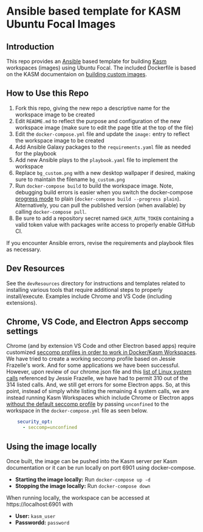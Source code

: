 # Ansible based template for KASM Ubuntu Focal Images

## Introduction

This repo provides an [Ansible](https://www.ansible.com/) based template for building [Kasm](https://www.kasmweb.com/) workspaces (images) using Ubuntu Focal.  The included Dockerfile is based on the KASM documentaion on [building custom images](https://kasmweb.com/docs/latest/how_to/building_images.html).  

## How to Use this Repo

1. Fork this repo, giving the new repo a descriptive name for the workspace image to be created
1. Edit `README.md` to reflect the purpose and configuration of the new workspace image (make sure to edit the page title at the top of the file)
1. Edit the `docker-compose.yml` file and update the `image:` entry to reflect the workspace image to be created
1. Add Ansible Galaxy packages to the `requirements.yaml` file as needed for the playbook
1. Add new Ansible plays to the `playbook.yaml` file to implement the workspace
1. Replace `bg_custom.png` with a new desktop wallpaper if desired, making sure to maintain the filename `bg_custom.png` 
1. Run `docker-compose build` to build the workspace image.  Note, debugging build errors is easier when you switch the docker-compose [progress mode](https://docs.docker.com/engine/reference/commandline/compose_build/#options) to plain (`docker-compose build --progress plain`).  Alternatively, you can pull the published version (when available) by calling `docker-compose pull`.
1. Be sure to add a repository secret named `GHCR_AUTH_TOKEN` containing a valid token value with packages write access to properly enable GitHub CI.

If you encounter Ansible errors, revise the requirements and playbook files as necessary.  

## Dev Resources

See the `devResources` directory for instructions and templates related to installing various tools that require additional steps to properly install/execute.  Examples include Chrome and VS Code (including extensions).

## Chrome, VS Code, and Electron Apps seccomp settings

Chrome (and by extension VS Code and other Electron based apps) require customized [seccomp profiles in order to work in Docker/Kasm Workspaces](https://blog.jessfraz.com/post/how-to-use-new-docker-seccomp-profiles/).  We have tried to create a working seccomp profile based on Jessie Frazelle's work.  And for some applications we have been successful.  However, upon review of our chrome.json file and this [list of Linux system calls](https://filippo.io/linux-syscall-table/) referenced by Jessie Frazelle, we have had to permit 310 out of the 314 listed calls.  And, we still get errors for some Electron apps.  So, at this point, instead of simply white listing the remaining 4 system calls, we are instead running Kasm Workspaces which include Chrome or Electron apps [without the default seccomp profile](https://docs.docker.com/engine/security/seccomp/#run-without-the-default-seccomp-profile) by passing `unconfined` to the workspace in the `docker-compose.yml` file as seen below.

```yaml
    security_opt:
      - seccomp=unconfined
```

## Using the image locally

Once built, the image can be pushed into the Kasm server per Kasm documentation or it can be run locally on port 6901 using docker-compose.

- **Starting the image locally:** Run `docker-compose up -d`
- **Stopping the image locally:** Run `docker-compose down`

When running locally, the workspace can be accessed at https://localhost:6901 with
- **User:** `kasm_user`
- **Passwordd:** `password`
